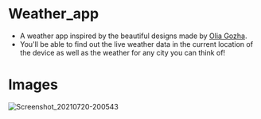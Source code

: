
# Weather_app

 * A weather app inspired by the beautiful designs made by [Olia Gozha](https://dribbble.com/shots/4663154-).
 * You'll be able to find out the live weather data in the current location of the device as well as the weather for any city you can think of!

# Images
![Screenshot_20210720-200543](https://user-images.githubusercontent.com/86222915/126345170-128af614-648a-45c5-8249-8b19ebaa68e9.png)
